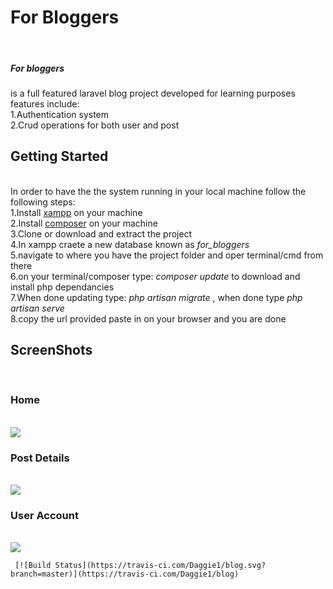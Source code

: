 <h1>For Bloggers</h1> </br>

<h5>For bloggers</h5> is a full featured laravel blog project developed for learning purposes </br>
features include:</br>
1.Authentication system</br>
2.Crud operations for both user and post</br>

<h2>Getting Started</h2></br>
In order to have the the system running in your local machine follow the following steps:</br>
1.Install <a href="https://www.apachefriends.org/download.html">xampp</a> on your machine </br>
2.Install <a href="https://getcomposer.org/">composer</a> on your machine </br>
3.Clone or download and extract the project </br>
4.In xampp craete a new database known as <i>for_bloggers</i> </br>
5.navigate to where you have the project folder and oper terminal/cmd from there </br>
6.on your terminal/composer type: <i>composer update</i> to download and install php dependancies </br>
7.When done updating type: <i>php artisan migrate</i> , when done type <i>php artisan serve</i> </br>
8.copy the url provided paste in on your browser and you are done </br>
  
<h2>ScreenShots</h2> </br>


   <h3>Home</h3></br><img src="../master/public/img/post_all.png?raw=true"  /> </br>
    <h3>Post Details</h3></br><img src="../master/public/img/post_edit.png?raw=true"  /> </br>
     <h3>User Account</h3></br><img src="../master/public/img/account.png?raw=true"  /> </br>
     
     [![Build Status](https://travis-ci.com/Daggie1/blog.svg?branch=master)](https://travis-ci.com/Daggie1/blog)
